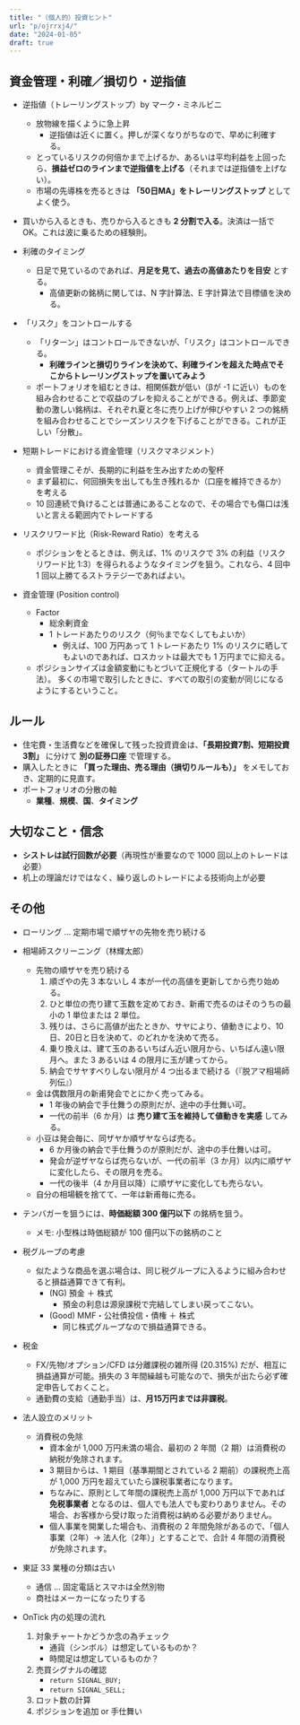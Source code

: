 ```yaml
---
title: "（個人的）投資ヒント"
url: "p/ojrrxj4/"
date: "2024-01-05"
draft: true
---
```


資金管理・利確／損切り・逆指値
----

- 逆指値（トレーリングストップ）by マーク・ミネルビニ
  - 放物線を描くように急上昇
      - 逆指値は近くに置く。押しが深くなりがちなので、早めに利確する。
  - とっているリスクの何倍かまで上げるか、あるいは平均利益を上回ったら、**損益ゼロのラインまで逆指値を上げる**（それまでは逆指値を上げない）。
  - 市場の先導株を売るときは __「50日MA」をトレーリングストップ__ としてよく使う。

- 買いから入るときも、売りから入るときも __2 分割で入る__。決済は一括で OK。これは波に乗るための経験則。 <!-- 2024-01-27 相場師スクリーニングを参考 -->

- 利確のタイミング <!-- 2016-03-22 -->
  - 日足で見ているのであれば、__月足を見て、過去の高値あたりを目安__ とする。
    - 高値更新の銘柄に関しては、N 字計算法、E 字計算法で目標値を決める。

- 「リスク」をコントロールする
  - 「リターン」はコントロールできないが、「リスク」はコントロールできる。
    - __利確ラインと損切りラインを決めて、利確ラインを超えた時点でそこからトレーリングストップを置いてみよう__
  - ポートフォリオを組むときは、相関係数が低い（βが -1 に近い）ものを組み合わせることで収益のブレを抑えることができる。例えば、季節変動の激しい銘柄は、それぞれ夏と冬に売り上げが伸びやすい 2 つの銘柄を組み合わせることでシーズンリスクを下げることができる。これが正しい「分散」。

- 短期トレードにおける資金管理（リスクマネジメント）
  - 資金管理こそが、長期的に利益を生み出すための聖杯
  - まず最初に、何回損失を出しても生き残れるか（口座を維持できるか）を考える
  - 10 回連続で負けることは普通にあることなので、その場合でも傷口は浅いと言える範囲内でトレードする

- リスクリワード比（Risk-Reward Ratio）を考える
  - ポジションをとるときは、例えば、1% のリスクで 3% の利益（リスクリワード比 1:3）を得られるようなタイミングを狙う。これなら、4 回中 1 回以上勝てるストラテジーであればよい。

- 資金管理 (Position control)
  - Factor
    - 総余剰資金
    - 1 トレードあたりのリスク（何％までなくしてもよいか）
      - 例えば、100 万円あって 1 トレードあたり 1% のリスクに晒してもよいのであれば、ロスカットは最大でも 1 万円までに抑える。
  - ポジションサイズは金額変動にもとづいて正規化する（タートルの手法）。
    多くの市場で取引したときに、すべての取引の変動が同じになるようにするということ。


ルール
----
- 住宅費・生活費などを確保して残った投資資金は、__「長期投資7割、短期投資3割」__ に分けて __別の証券口座__ で管理する。
- 購入したときに __「買った理由、売る理由（損切りルールも）」__ をメモしておき、定期的に見直す。
- ポートフォリオの分散の軸
  - __業種__、__規模__、__国__、__タイミング__


大切なこと・信念
----

- **シストレは試行回数が必要**（再現性が重要なので 1000 回以上のトレードは必要）
- 机上の理論だけではなく、繰り返しのトレードによる技術向上が必要


その他
----

- ローリング ... 定期市場で順ザヤの先物を売り続ける <!-- 2024-01-27 相場師スクリーニングを参考 -->

- 相場師スクリーニング（林輝太郎）
  - 先物の順ザヤを売り続ける
    1. 順ざやの先 3 本ないし 4 本が一代の高値を更新してから売り始める。
    2. ひと単位の売り建て玉数を定めておき、新甫で売るのはそのうちの最小の 1 単位または 2 単位。
    3. 残りは、さらに高値が出たときか、サヤにより、値動きにより、10日、20日と日を決めて、のどれかを決めて売る。
    4. 乗り換えは、建て玉のあるいちばん近い限月から、いちばん遠い限月へ。また 3 あるいは 4 の限月に玉が建ってから。
    5. 納会でサヤすべりしない限月が 4 つ出るまで続ける（『脱アマ相場師列伝』）
  - 金は偶数限月の新甫発会でとにかく売ってみる。
    - 1 年後の納会で手仕舞うの原則だが、途中の手仕舞い可。
    - 一代の前半（6 か月）は __売り建て玉を維持して値動きを実感__ してみる。
  - 小豆は発会毎に、同ザヤか順ザヤならば売る。
    - 6 か月後の納会で手仕舞うのが原則だが、途中の手仕舞いは可。
    - 発会が逆ザヤならば売らないが、一代の前半（3 か月）以内に順ザヤに変化したら、その限月を売る。
    - 一代の後半（4 か月目以降）に順ザヤに変化しても売らない。
  - 自分の相場観を捨てて、一年は新甫毎に売る。

- テンバガーを狙うには、__時価総額 300 億円以下__ の銘柄を狙う。
  - メモ: 小型株は時価総額が 100 億円以下の銘柄のこと

- 税グループの考慮
  - 似たような商品を選ぶ場合は、同じ税グループに入るように組み合わせると損益通算できて有利。
    - (NG) 預金 ＋ 株式
      - 預金の利息は源泉課税で完結してしまい戻ってこない。
    - (Good) MMF・公社債投信・債権 ＋ 株式
      - 同じ株式グループなので損益通算できる。

- 税金
  - FX/先物/オプション/CFD は分離課税の雑所得 (20.315%) だが、相互に損益通算が可能。損失の 3 年間繰越も可能なので、損失が出たら必ず確定申告しておくこと。
  - 通勤費の支給（通勤手当）は、__月15万円までは非課税__。

- 法人設立のメリット
  - 消費税の免除
    - 資本金が 1,000 万円未満の場合、最初の 2 年間（2 期）は消費税の納税が免除されます。
    - 3 期目からは、1 期目（基準期間とされている 2 期前）の課税売上高が 1,000 万円を超えていたら課税事業者になります。
    - ちなみに、原則として年間の課税売上高が 1,000 万円以下であれば __免税事業者__ となるのは、個人でも法人でも変わりありません。その場合、お客様から受け取った消費税は納める必要がありません。
    - 個人事業を開業した場合も、消費税の 2 年間免除があるので、「個人事業（2年）→ 法人化（2年）」とすることで、合計 4 年間の消費税が免除されます。

- 東証 33 業種の分類は古い
  - 通信 ... 固定電話とスマホは全然別物
  - 商社はメーカーになったりする

- OnTick 内の処理の流れ
  1. 対象チャートかどうか念の為チェック
     - 通貨（シンボル）は想定しているものか？
     - 時間足は想定しているものか？
  1. 売買シグナルの確認
     - `return SIGNAL_BUY;`
     - `return SIGNAL_SELL;`
  1. ロット数の計算
  1. ポジションを追加 or 手仕舞い


